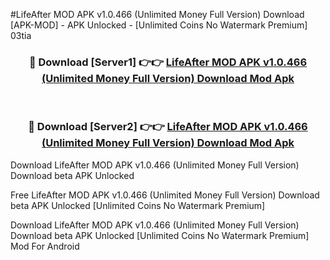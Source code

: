 #LifeAfter MOD APK v1.0.466 (Unlimited Money Full Version) Download [APK-MOD] - APK Unlocked - [Unlimited Coins No Watermark Premium] 03tia



<div align="center">

<h3>🔴 Download [Server1] 👉👉 <a href="https://momento.my/?title=LifeAfter_MOD_APK_v1.0.466_(Unlimited_Money_Full_Version)_Download">LifeAfter MOD APK v1.0.466 (Unlimited Money Full Version) Download Mod Apk</a></h3><br>

<h3>🔴 Download [Server2] 👉👉 <a href="https://momento.my/?title=LifeAfter_MOD_APK_v1.0.466_(Unlimited_Money_Full_Version)_Download">LifeAfter MOD APK v1.0.466 (Unlimited Money Full Version) Download Mod Apk</a></h3>
</div>



Download LifeAfter MOD APK v1.0.466 (Unlimited Money Full Version) Download beta APK Unlocked

Free LifeAfter MOD APK v1.0.466 (Unlimited Money Full Version) Download beta APK Unlocked [Unlimited Coins No Watermark Premium]

Download LifeAfter MOD APK v1.0.466 (Unlimited Money Full Version) Download beta APK Unlocked [Unlimited Coins No Watermark Premium] Mod For Android
